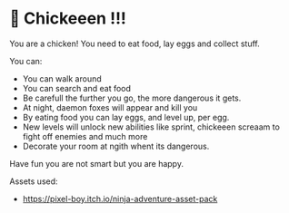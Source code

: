 # 🐣 Chickeeen !!!

You are a chicken! You need to eat food, lay eggs and collect stuff.

You can:

 - You can walk around
 - You can search and eat food
 - Be carefull the further you go, the more dangerous it gets.
 - At night, daemon foxes will appear and kill you
 - By eating food you can lay eggs, and level up, per egg.
 - New levels will unlock new abilities like sprint, chickeeen screaam to fight off enemies and much more
 - Decorate your room at ngith whent its dangerous.

Have fun you are not smart but you are happy.

Assets used:
	
 - https://pixel-boy.itch.io/ninja-adventure-asset-pack
